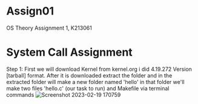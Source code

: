 # Assign01
OS Theory Assignment 1, K213061

# System Call Assignment

Step 1: First we will download Kernel from kernel.org i did 4.19.272 Version [tarball] format. After it is downloaded extract the folder and in the extracted folder will make a new folder named 'hello' in that folder we'll make two files 'hello.c' (our task to run) and Makefile via terminal commands 
 ![Screenshot 2023-02-19 170759](https://user-images.githubusercontent.com/125253097/219946962-5ae00095-b5b5-458c-a81f-a8f8cdc4427a.png)

